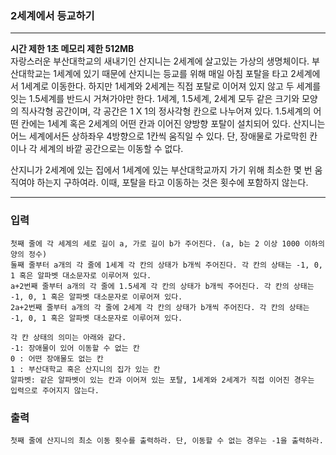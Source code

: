### 2세계에서 등교하기
---
**시간 제한 1초 메모리 제한 512MB**  
자랑스러운 부산대학교의 새내기인 산지니는 2세계에 살고있는 가상의 생명체이다.
부산대학교는 1세계에 있기 때문에 산지니는 등교를 위해 매일 아침 포탈을 타고 2세계에서 1세계로 이동한다.
하지만 1세계와 2세계는 직접 포탈로 이어져 있지 않고 두 세계를 잇는 1.5세계를 반드시 거쳐가야만 한다.
1세계, 1.5세계, 2세계 모두 같은 크기와 모양의 직사각형 공간이며, 각 공간은 1 X 1의 정사각형 칸으로 나누어져 있다.
1.5세계의 어떤 칸에는 1세계 혹은 2세계의 어떤 칸과 이어진 양방향 포탈이 설치되어 있다.
산지니는 어느 세계에서든 상하좌우 4방향으로 1칸씩 움직일 수 있다.
단, 장애물로 가로막힌 칸이나 각 세계의 바깥 공간으로는 이동할 수 없다.

산지니가 2세계에 있는 집에서 1세계에 있는 부산대학교까지 가기 위해 최소한 몇 번 움직여야 하는지 구하여라. 이때, 포탈을 타고 이동하는 것은 횟수에 포함하지 않는다.


---

### 입력
```
첫째 줄에 각 세계의 세로 길이 a, 가로 길이 b가 주어진다. (a, b는 2 이상 1000 이하의 양의 정수)
둘째 줄부터 a개의 각 줄에 1세계 각 칸의 상태가 b개씩 주어진다. 각 칸의 상태는 -1, 0, 1 혹은 알파벳 대소문자로 이루어져 있다.
a+2번째 줄부터 a개의 각 줄에 1.5세계 각 칸의 상태가 b개씩 주어진다. 각 칸의 상태는 -1, 0, 1 혹은 알파벳 대소문자로 이루어져 있다.
2a+2번째 줄부터 a개의 각 줄에 2세계 각 칸의 상태가 b개씩 주어진다. 각 칸의 상태는 -1, 0, 1 혹은 알파벳 대소문자로 이루어져 있다.

각 칸 상태의 의미는 아래와 같다. 
-1: 장애물이 있어 이동할 수 없는 칸
0 : 어떤 장애물도 없는 칸
1 : 부산대학교 혹은 산지니의 집가 있는 칸
알파벳: 같은 알파벳이 있는 칸과 이어져 있는 포탈, 1세계와 2세계가 직접 이어진 경우는 입력으로 주어지지 않는다.
```
### 출력
```
첫째 줄에 산지니의 최소 이동 횟수를 출력하라. 단, 이동할 수 없는 경우는 -1을 출력하라.
```

